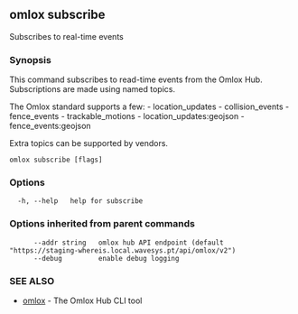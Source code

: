 ## omlox subscribe

Subscribes to real-time events

### Synopsis


This command subscribes to read-time events from the Omlox Hub.
Subscriptions are made using named topics.

The Omlox standard supports a few:
	- location_updates
	- collision_events
	- fence_events
	- trackable_motions
	- location_updates:geojson
	- fence_events:geojson

Extra topics can be supported by vendors.


```
omlox subscribe [flags]
```

### Options

```
  -h, --help   help for subscribe
```

### Options inherited from parent commands

```
      --addr string   omlox hub API endpoint (default "https://staging-whereis.local.wavesys.pt/api/omlox/v2")
      --debug         enable debug logging
```

### SEE ALSO

* [omlox](omlox.md)	 - The Omlox Hub CLI tool


